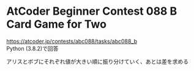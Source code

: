 # AtCoder Beginner Contest 088 B Card Game for Two  
https://atcoder.jp/contests/abc088/tasks/abc088_b  
Python (3.8.2)で回答  

アリスとボブにそれぞれ値が大きい順に振り分けていく、あとは差を求める
